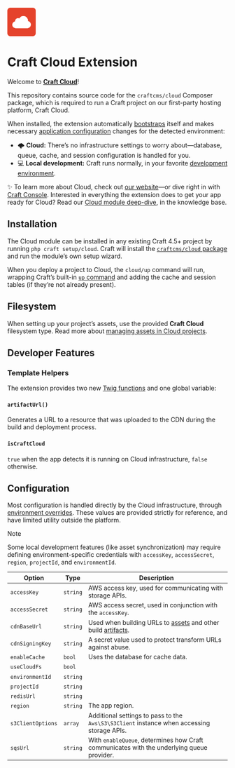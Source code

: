 <a href="https://craftcms.com/cloud" rel="noopener" target="_blank" title="Craft Cloud"><img src="https://raw.githubusercontent.com/craftcms/.github/v3/profile/product-icons/craft-cloud.svg" alt="Craft Cloud icon" width="65"></a>

# Craft Cloud Extension

Welcome to [**Craft Cloud**](https://craft.cloud/)!

This repository contains source code for the `craftcms/cloud` Composer package, which is required to run a Craft project on our first-party hosting platform, Craft Cloud.

When installed, the extension automatically [bootstraps](https://www.yiiframework.com/doc/guide/2.0/en/runtime-bootstrapping) itself and makes necessary [application configuration](https://craftcms.com/docs/4.x/config/app.html) changes for the detected environment:

- :cloud_with_lightning: **Cloud:** There’s no infrastructure settings to worry about—database, queue, cache, and session configuration is handled for you.
- :computer: **Local development:** Craft runs normally, in your favorite [development environment](https://craftcms.com/docs/4.x/installation.html).

:sparkles: To learn more about Cloud, check out [our website](https://craftcms.com/cloud)—or dive right in with [Craft Console](https://console.craftcms.com/cloud). Interested in everything the extension does to get your app ready for Cloud? Read our [Cloud module deep-dive](https://craftcms.com/knowledge-base/cloud-module), in the knowledge base.

## Installation

The Cloud module can be installed in any existing Craft 4.5+ project by running `php craft setup/cloud`. Craft will install the [`craftcms/cloud` package](https://packagist.org/craftcms/cloud) and run the module’s own setup wizard.

When you deploy a project to Cloud, the `cloud/up` command will run, wrapping Craft’s built-in [`up` command](https://craftcms.com/docs/4.x/console-commands.html#up) and adding the cache and session tables (if they’re not already present).

## Filesystem

When setting up your project’s assets, use the provided **Craft Cloud** filesystem type. Read more about [managing assets in Cloud projects](https://craftcms.com/knowledge-base/cloud-filesystem).

## Developer Features

### Template Helpers

The extension provides two new [Twig functions](https://craftcms.com/docs/4.x/dev/functions.html) and one global variable:

#### `artifactUrl()`

Generates a URL to a resource that was uploaded to the CDN during the build and deployment process.

#### `isCraftCloud`

`true` when the app detects it is running on Cloud infrastructure, `false` otherwise.

## Configuration

Most configuration is handled directly by the Cloud infrastructure, through [environment overrides](https://craftcms.com/docs/4.x/config/#environment-overrides). These values are provided strictly for reference, and have limited utility outside the platform.

> [!NOTE]
> Some local development features (like asset synchronization) may require defining environment-specific credentials with `accessKey`, `accessSecret`, `region`, `projectId`, and `environmentId`.

| Option            | Type     | Description                                                                                 |
| ----------------- | -------- | ------------------------------------------------------------------------------------------- |
| `accessKey`       | `string` | AWS access key, used for communicating with storage APIs.                                   |
| `accessSecret`    | `string` | AWS access secret, used in conjunction with the `accessKey`.                                |
| `cdnBaseUrl`      | `string` | Used when building URLs to [assets](#filesystem) and other build [artifacts](#artifacturl). |
| `cdnSigningKey`   | `string` | A secret value used to protect transform URLs against abuse.                                |
| `enableCache`     | `bool`   | Uses the database for cache data.                                                           |
| `useCloudFs`      | `bool`   |                                                                                             |
| `environmentId`   | `string` |                                                                                             |
| `projectId`       | `string` |                                                                                             |
| `redisUrl`        | `string` |                                                                                             |
| `region`          | `string` | The app region.                                                                             |
| `s3ClientOptions` | `array`  | Additional settings to pass to the `Aws\S3\S3Client` instance when accessing storage APIs.  |
| `sqsUrl`          | `string` | With `enableQueue`, determines how Craft communicates with the underlying queue provider.   |
